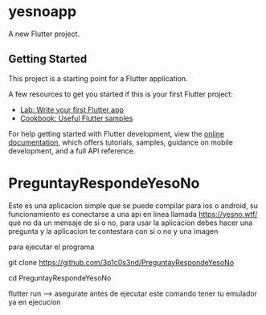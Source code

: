 # yesnoapp

A new Flutter project.

## Getting Started

This project is a starting point for a Flutter application.

A few resources to get you started if this is your first Flutter project:

- [Lab: Write your first Flutter app](https://docs.flutter.dev/get-started/codelab)
- [Cookbook: Useful Flutter samples](https://docs.flutter.dev/cookbook)

For help getting started with Flutter development, view the
[online documentation](https://docs.flutter.dev/), which offers tutorials,
samples, guidance on mobile development, and a full API reference.
# PreguntayRespondeYesoNo



Este es una aplicacion simple que se puede compilar para ios o android, su funcionamiento es conectarse a una api en linea llamada https://yesno.wtf/
que no da un mensaje de si o no, para usar la aplicacion debes hacer una pregunta y la aplicacion te contestara con si o no y una imagen


para ejecutar el programa

git clone https://github.com/3p1c0s3nd/PreguntayRespondeYesoNo

cd PreguntayRespondeYesoNo

flutter run --> asegurate antes de ejecutar este comando tener tu emulador ya en ejecucion
